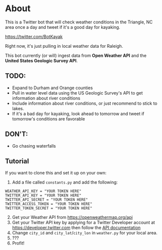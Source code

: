 # About

This is a Twitter bot that will check weather conditions in the Triangle, NC area once a day and tweet if it's a good day for kayaking. 

https://twitter.com/BotKayak

Right now, it's just pulling in local weather data for Raleigh. 

This bot currently (or will) ingest data from **Open Weather API** and the **United States Geologic Survey API**. 

## TODO:

- Expand to Durham and Orange counties
- Pull in water level data using the US Geologic Survey's API to get information about river conditions
- Include information about river conditions, or just recommend to stick to lakes. 
- If it's a bad day for kayaking, look ahead to tomorrow and tweet if tomorrow's conditions are favorable

## DON'T:

- Go chasing waterfalls

## Tutorial

If you want to clone this and set it up on your own: 

1. Add a file called `constants.py` and add the following: 

```
WEATHER_API_KEY = "YOUR TOKEN HERE"
TWITTER_API_KEY = "YOUR TOKEN HERE"
TWITTER_API_SECRET = "YOUR TOKEN HERE"
TWITTER_ACCESS_TOKEN = "YOUR TOKEN HERE"
TWITTER_TOKEN_SECRET = "YOUR TOKEN HERE"
```

2. Get your Weather API from https://openweathermap.org/api
3. Get your Twitter API key by applying for a Twitter Developer account at https://developer.twitter.com then follow the [API documentation](https://developer.twitter.com/en/docs/getting-started)
4. Change `city_id` and `city_lat`/`city_lon` in `weather.py` for your local area. 
5. ???
6. Profit! 